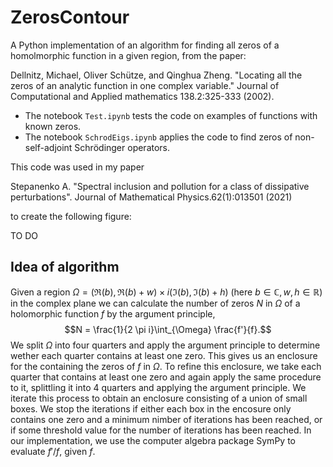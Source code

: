 # ZerosContour

A Python implementation of an algorithm for finding all zeros of a homolmorphic function in a given region, from the paper:

Dellnitz, Michael, Oliver Schütze, and Qinghua Zheng. "Locating all the zeros of an analytic function in one complex variable." Journal of Computational and Applied mathematics 138.2:325-333 (2002).

- The notebook `Test.ipynb` tests the code on examples of functions with known zeros.
- The notebook `SchrodEigs.ipynb` applies the code to find zeros of non-self-adjoint Schr&ouml;dinger operators.

This code was used in my paper 

Stepanenko A. "Spectral inclusion and pollution for a class of dissipative perturbations". Journal of Mathematical Physics.62(1):013501 (2021)

to create the following figure:

TO DO

Idea of algorithm
-----------------
Given a region $\Omega = (\Re(b),\Re(b)+w)\times i (\Im(b),\Im(b)+h)$ (here $b \in \mathbb C, w,h \in \mathbb R$) in the complex plane we can calculate the number of zeros $N$ in $\Omega$ of a holomorphic function $f$ by the argument principle,
$$N =  \frac{1}{2 \pi i}\int_{\Omega} \frac{f'}{f}.$$
We split $\Omega$ into four quarters and apply the argument principle to determine wether each quarter contains at least one zero. This gives us an enclosure for the containing the zeros of $f$ in $\Omega$. 
To refine this enclosure, we take each quarter that contains at least one zero and again apply the same procedure to it, splittling it into 4 quarters and applying the argument principle. We iterate this process to obtain an enclosure consisting of a union of small boxes. We stop the iterations if either each box in the encosure only contains one zero and a minimum nimber of iterations has been reached, or if some threshold value for the number of iterations has been reached. In our implementation, we use the computer algebra package SymPy to evaluate $f'/f$, given $f$.
